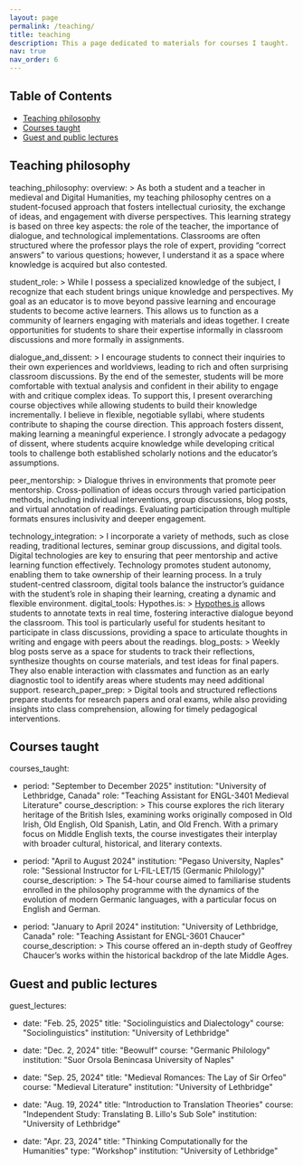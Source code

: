 ```yaml
---
layout: page
permalink: /teaching/
title: teaching
description: This a page dedicated to materials for courses I taught.
nav: true
nav_order: 6
---
```


## Table of Contents
- [Teaching philosophy](#teaching-philosophy)
- [Courses taught](#courses-taught)
- [Guest and public lectures](#guest-and-public-lectures)

## Teaching philosophy
teaching_philosophy:
  overview: >
    As both a student and a teacher in medieval and Digital Humanities, my teaching philosophy centres on a student-focused
    approach that fosters intellectual curiosity, the exchange of ideas, and engagement with diverse perspectives. This learning
    strategy is based on three key aspects: the role of the teacher, the importance of dialogue, and technological implementations.
    Classrooms are often structured where the professor plays the role of expert, providing “correct answers” to various questions;
    however, I understand it as a space where knowledge is acquired but also contested.

  student_role: >
    While I possess a specialized knowledge of the subject, I recognize that each student brings unique knowledge and perspectives.
    My goal as an educator is to move beyond passive learning and encourage students to become active learners. This allows us to
    function as a community of learners engaging with materials and ideas together. I create opportunities for students to share
    their expertise informally in classroom discussions and more formally in assignments.

  dialogue_and_dissent: >
    I encourage students to connect their inquiries to their own experiences and worldviews, leading to rich and often surprising
    classroom discussions. By the end of the semester, students will be more comfortable with textual analysis and confident in
    their ability to engage with and critique complex ideas. To support this, I present overarching course objectives while allowing
    students to build their knowledge incrementally. I believe in flexible, negotiable syllabi, where students contribute to shaping
    the course direction. This approach fosters dissent, making learning a meaningful experience. I strongly advocate a pedagogy of
    dissent, where students acquire knowledge while developing critical tools to challenge both established scholarly notions and
    the educator’s assumptions.

  peer_mentorship: >
    Dialogue thrives in environments that promote peer mentorship. Cross-pollination of ideas occurs through varied participation
    methods, including individual interventions, group discussions, blog posts, and virtual annotation of readings. Evaluating
    participation through multiple formats ensures inclusivity and deeper engagement.

  technology_integration: >
    I incorporate a variety of methods, such as close reading, traditional lectures, seminar group discussions, and digital tools. Digital technologies are key to ensuring that peer mentorship and active learning function effectively. Technology promotes
    student autonomy, enabling them to take ownership of their learning process. In a truly student-centred classroom, digital
    tools balance the instructor’s guidance with the student’s role in shaping their learning, creating a dynamic and flexible
    environment.
  digital_tools:
    Hypothes.is: >
      [Hypothes.is](https://web.hypothes.is/) allows students to annotate texts in real time, fostering interactive dialogue beyond the classroom. This tool
      is particularly useful for students hesitant to participate in class discussions, providing a space to articulate thoughts in
      writing and engage with peers about the readings.
    blog_posts: >
      Weekly blog posts serve as a space for students to track their reflections, synthesize thoughts on course materials, and test
      ideas for final papers. They also enable interaction with classmates and function as an early diagnostic tool to identify areas
      where students may need additional support.
    research_paper_prep: >
      Digital tools and structured reflections prepare students for research papers and oral exams, while also providing insights
      into class comprehension, allowing for timely pedagogical interventions.

## Courses taught
courses_taught:
  - period: "September to December 2025"
    institution: "University of Lethbridge, Canada"
    role: "Teaching Assistant for ENGL-3401 Medieval Literature"
    course_description: >
      This course explores the rich literary heritage of the British Isles, examining works originally composed in Old Irish,
      Old English, Old Spanish, Latin, and Old French. With a primary focus on Middle English texts, the course investigates their
      interplay with broader cultural, historical, and literary contexts.

  - period: "April to August 2024"
    institution: "Pegaso University, Naples"
    role: "Sessional Instructor for L-FIL-LET/15 (Germanic Philology)"
    course_description: >
      The 54-hour course aimed to familiarise students enrolled in the philosophy programme with the dynamics of the evolution
      of modern Germanic languages, with a particular focus on English and German.

  - period: "January to April 2024"
    institution: "University of Lethbridge, Canada"
    role: "Teaching Assistant for ENGL-3601 Chaucer"
    course_description: >
      This course offered an in-depth study of Geoffrey Chaucer’s works within the historical backdrop of the late Middle Ages.

## Guest and public lectures
guest_lectures:
  - date: "Feb. 25, 2025"
    title: "Sociolinguistics and Dialectology"
    course: "Sociolinguistics"
    institution: "University of Lethbridge"

  - date: "Dec. 2, 2024"
    title: "Beowulf"
    course: "Germanic Philology"
    institution: "Suor Orsola Benincasa University of Naples"

  - date: "Sep. 25, 2024"
    title: "Medieval Romances: The Lay of Sir Orfeo"
    course: "Medieval Literature"
    institution: "University of Lethbridge"

  - date: "Aug. 19, 2024"
    title: "Introduction to Translation Theories"
    course: "Independent Study: Translating B. Lillo's Sub Sole"
    institution: "University of Lethbridge"

  - date: "Apr. 23, 2024"
    title: "Thinking Computationally for the Humanities"
    type: "Workshop"
    institution: "University of Lethbridge"

